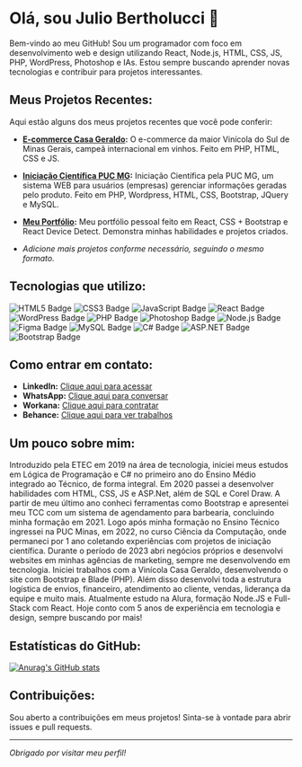 # Olá, sou Julio Bertholucci 👋

Bem-vindo ao meu GitHub! Sou um programador com foco em desenvolvimento web e design utilizando React, Node.js, HTML, CSS, JS, PHP, WordPress, Photoshop e IAs.  Estou sempre buscando aprender novas tecnologias e contribuir para projetos interessantes.

## Meus Projetos Recentes:

Aqui estão alguns dos meus projetos recentes que você pode conferir:

* **[E-commerce Casa Geraldo](https://github.com/juliobertholucci/casageraldo):** O e-commerce da maior Vinícola do Sul de Minas Gerais, campeã internacional em vinhos. Feito em PHP, HTML, CSS e JS.
* **[Iniciação Científica PUC MG](https://github.com/juliobertholucci/ICPUC):** Iniciação Científica pela PUC MG, um sistema WEB para usuários (empresas) gerenciar informações geradas pelo produto. Feito em PHP, Wordpress, HTML, CSS, Bootstrap, JQuery e MySQL.
* **[Meu Portfólio](https://github.com/juliobertholucci/Portfolio-React-V2-Bootstrap):** Meu portfólio pessoal feito em React, CSS + Bootstrap e React Device Detect. Demonstra minhas habilidades e projetos criados.


* _Adicione mais projetos conforme necessário, seguindo o mesmo formato._

## Tecnologias que utilizo:

<img src="https://img.shields.io/badge/HTML5-E34F26?style=for-the-badge&logo=html5&logoColor=white" alt="HTML5 Badge" /> <img src="https://img.shields.io/badge/CSS3-1572B6?style=for-the-badge&logo=css3&logoColor=white" alt="CSS3 Badge" /> <img src="https://img.shields.io/badge/JavaScript-F7DF1E?style=for-the-badge&logo=javascript&logoColor=black" alt="JavaScript Badge" /> <img src="https://img.shields.io/badge/React-20232A?style=for-the-badge&logo=react&logoColor=61DAFB" alt="React Badge" /> <img src="https://img.shields.io/badge/WordPress-21759B?style=for-the-badge&logo=wordpress&logoColor=white" alt="WordPress Badge" /> <img src="https://img.shields.io/badge/PHP-777BB4?style=for-the-badge&logo=php&logoColor=white" alt="PHP Badge" /> <img src="https://img.shields.io/badge/Photoshop-31A8FF?style=for-the-badge&logo=adobe-photoshop&logoColor=white" alt="Photoshop Badge" /> <img src="https://img.shields.io/badge/Node.js-339933?style=for-the-badge&logo=nodedotjs&logoColor=white" alt="Node.js Badge" /> <img src="https://img.shields.io/badge/Figma-F24E1E?style=for-the-badge&logo=figma&logoColor=white" alt="Figma Badge" /> <img src="https://img.shields.io/badge/MySQL-005C84?style=for-the-badge&logo=mysql&logoColor=white" alt="MySQL Badge" /> <img src="https://img.shields.io/badge/C%23-239120?style=for-the-badge&logo=c-sharp&logoColor=white" alt="C# Badge" /> <img src="https://img.shields.io/badge/.NET-5C2D91?style=for-the-badge&logo=.net&logoColor=white" alt="ASP.NET Badge" /> <img src="https://img.shields.io/badge/Bootstrap-563D7C?style=for-the-badge&logo=bootstrap&logoColor=white" alt="Bootstrap Badge" />


## Como entrar em contato:

* **LinkedIn:** [Clique aqui para acessar](https://www.linkedin.com/in/juliobertholucci/)
* **WhatsApp:** [Clique aqui para conversar](https://api.whatsapp.com/send?phone=5535998705890)
* **Workana:** [Clique aqui para contratar](https://www.workana.com/freelancer/84bb3cd92cb5dd9a82b3d76d59925be7)
* **Behance:** [Clique aqui para ver trabalhos](https://www.behance.net/juliobertholucci)


## Um pouco sobre mim:

Introduzido pela ETEC em 2019 na área de tecnologia, iniciei meus estudos em Lógica de Programação e C# no primeiro ano do Ensino Médio integrado ao Técnico, de forma integral. Em 2020 passei a desenvolver habilidades com HTML, CSS, JS e ASP.Net, além de SQL e Corel Draw. A partir de meu último ano conheci ferramentas como Bootstrap e apresentei meu TCC com um sistema de agendamento para barbearia, concluindo minha formação em 2021. Logo após minha formação no Ensino Técnico ingressei na PUC Minas, em 2022, no curso Ciência da Computação, onde permaneci por 1 ano coletando experiências com projetos de iniciação científica. Durante o período de 2023 abri negócios próprios e desenvolvi websites em minhas agências de marketing, sempre me desenvolvendo em tecnologia. Iniciei trabalhos com a Vinícola Casa Geraldo, desenvolvendo o site com Bootstrap e Blade (PHP). Além disso desenvolvi toda a estrutura logística de envios, financeiro, atendimento ao cliente, vendas, liderança da equipe e muito mais. Atualmente estudo na Alura, formação Node.JS e Full-Stack com React.
Hoje conto com 5 anos de experiência em tecnologia e design, sempre buscando por mais!


## Estatísticas do GitHub:


[![Anurag's GitHub stats](https://github-readme-stats.vercel.app/api?username=juliobertholucci)](https://github.com/anuraghazra/github-readme-stats)



## Contribuições:

Sou aberto a contribuições em meus projetos! Sinta-se à vontade para abrir issues e pull requests.

---

_Obrigado por visitar meu perfil!_
